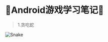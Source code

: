 :running:Android游戏学习笔记:running:
============

>1.贪吃蛇

![Snake](https://raw.githubusercontent.com/bingoogolapple/AndroidGameNote/master/screenshots/snake.gif)